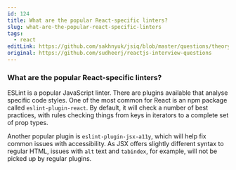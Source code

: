 ```yaml
---
id: 124
title: What are the popular React-specific linters?
slug: what-are-the-popular-react-specific-linters
tags:
  - react
editLink: https://github.com/sakhnyuk/jsiq/blob/master/questions/theory/react/124.md
original: https://github.com/sudheerj/reactjs-interview-questions
---
```


### What are the popular React-specific linters?

ESLint is a popular JavaScript linter. There are plugins available that analyse specific code styles. One of the most common for React is an npm package called `eslint-plugin-react`. By default, it will check a number of best practices, with rules checking things from keys in iterators to a complete set of prop types.

Another popular plugin is `eslint-plugin-jsx-a11y`, which will help fix common issues with accessibility. As JSX offers slightly different syntax to regular HTML, issues with `alt` text and `tabindex`, for example, will not be picked up by regular plugins.